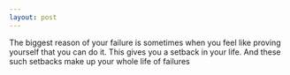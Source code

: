 ```yaml
---
layout: post
---
```


The biggest reason of your failure is sometimes when you feel like proving yourself that you can do it. This gives you a setback in your life. And these such setbacks make up your whole life of failures